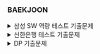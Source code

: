 ### BAEKJOON

<details>
<summary>삼성 SW 역량 테스트 기출문제</summary>

|문제|문제 번호 및 링크|CHECK1|CHECK2|
|:--:|:--:|--|--|
|2048(Easy)|[12100](https://github.com/Juyoung4/StudyAlgorithm/blob/master/Baek/samsung_sw/12100.py)|✅||
|뱀|[3190](https://github.com/Juyoung4/StudyAlgorithm/blob/master/Baek/samsung_sw/3190.py)|✅||
|연구소|[14502](https://github.com/Juyoung4/StudyAlgorithm/blob/master/Baek/samsung_sw/14502.py)|✅||
|연산자 끼워넣기|[14888](https://github.com/Juyoung4/StudyAlgorithm/blob/master/Baek/samsung_sw/14888.py)|✅||
|스타트와 링크|[14889](https://github.com/Juyoung4/StudyAlgorithm/blob/master/Baek/samsung_sw/14889.py)|✅||
|인구이동|[16234](https://github.com/Juyoung4/StudyAlgorithm/blob/master/Baek/samsung_sw/16234.py)|✅||
|아기상어|[16236](https://github.com/Juyoung4/StudyAlgorithm/blob/master/Baek/samsung_sw/16236.py)|✅||
|구슬탈출2|[13460](https://github.com/Juyoung4/StudyAlgorithm/blob/master/Baek/samsung_sw/13460.py)|✅||
|시험감독|[13458](https://github.com/Juyoung4/StudyAlgorithm/blob/master/Baek/samsung_sw/13458.py)|✅||
|주사위굴리기|[14499](https://github.com/Juyoung4/StudyAlgorithm/blob/master/Baek/samsung_sw/14499.py)|✅||
|경사로|[14890](https://github.com/Juyoung4/StudyAlgorithm/blob/master/Baek/samsung_sw/14890.py)|✅||
|이차원배열과 연산|[17140](https://github.com/Juyoung4/StudyAlgorithm/blob/master/Baek/samsung_sw/17140.py)|✅||
|테트로미노|[14500](https://github.com/Juyoung4/StudyAlgorithm/blob/master/Baek/samsung_sw/14500.py)|✅||
|퇴사|[14501](https://github.com/Juyoung4/StudyAlgorithm/blob/master/Baek/samsung_sw/14501.py)|✅||
|로봇청소기|[14503](https://github.com/Juyoung4/StudyAlgorithm/blob/master/Baek/samsung_sw/14503.py)|✅||
|톱니바퀴|[14891](https://github.com/Juyoung4/StudyAlgorithm/blob/master/Baek/samsung_sw/14891.py)|✅||
|감시|[15683](https://github.com/Juyoung4/StudyAlgorithm/blob/master/Baek/samsung_sw/15683.py)|✅||
|사다리조작|[15684](https://github.com/Juyoung4/StudyAlgorithm/blob/master/Baek/samsung_sw/15684.py)|✅||
|드래곤커브|[15685](https://github.com/Juyoung4/StudyAlgorithm/blob/master/Baek/samsung_sw/15685.py)|✅||
|치킨배달|[15686](https://github.com/Juyoung4/StudyAlgorithm/blob/master/Baek/samsung_sw/15686.py)|✅||
|어른상어|[19237](https://github.com/Juyoung4/StudyAlgorithm/blob/master/Baek/samsung_sw/19237.py)|✅||
|나무재테크|[16235](https://github.com/Juyoung4/StudyAlgorithm/blob/master/Baek/samsung_sw/16235.py)|✅||
|청소년상어|[19236](https://github.com/Juyoung4/StudyAlgorithm/blob/master/Baek/samsung_sw/19236.py)|✅||

</details>


<details>
<summary>신한은행 테스트 기출문제</summary>

|문제|문제 번호 및 링크|CHECK1|
|:--:|:--:|:--:|
|가장 가까운 공통 조상|[3584](https://github.com/Juyoung4/StudyAlgorithm/blob/master/Baek/sin/3584.py)|✅|
|나이 순 정렬|[10814](https://github.com/Juyoung4/StudyAlgorithm/blob/master/Baek/sin/10814.py)|✅|
|문자 해독|[1593](https://github.com/Juyoung4/StudyAlgorithm/blob/master/Baek/sin/1593.py)|✅|
|집합의 표현|[1717](https://github.com/Juyoung4/StudyAlgorithm/blob/master/Baek/sin/1717.py)|✅|
|카드 놓기|[5568](https://github.com/Juyoung4/StudyAlgorithm/blob/master/Baek/sin/5568.py)|✅|

</details>

<details>
<summary>DP 기출문제</summary>

|문제|문제 번호 및 링크|CHECK1|
|:--:|:--:|:--:|
|암호만들기|[2011](https://github.com/Juyoung4/StudyAlgorithm/blob/master/Baek/DP/2011.py)|✅|
|수열의점수|[2036](https://github.com/Juyoung4/StudyAlgorithm/blob/master/Baek/DP/2036.py)|✅|

</details>